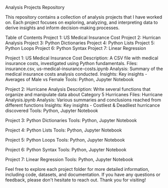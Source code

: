 Analysis Projects Repository

This repository contains a collection of analysis projects that I have worked on. Each project focuses on exploring, analyzing, and interpreting data to derive insights and inform decision-making processes.

Table of Contents
Project 1: US Medical Insurance Cost 
Project 2: Hurrican Analysis
Project 3: Python Dictionaries
Project 4: Python Lists
Project 5: Python Loops 
Project 6: Python Syntax
Project 7: Linear Regression


Project 1: US Medical Insurance Cost
Description: A CSV file with medical insurance costs, investigated using Python fundamentals.
Files: insurance.csv, us-medical-insurance-costs.ipynb
Analysis: Summary of the medical insurance costs analysis conducted.
Insights: Key insights - Averages of Male vs Female
Tools: Python, Jupyter Notebook

Project 2: Hurricane Analysis
Description:  Write several functions that organize and manipulate data about Category 5 Hurricanes
Files: Hurricane Analysis.ipynb
Analysis: Various summaries and conclusions reached from different functions
Insights: Key insights - Costliest & Deadliest hurricance discovered
Tools: Python, Jupyter Notebook

Project 3: Python Dictionaries
Tools: Python, Jupyter Notebook

Project 4: Python Lists
Tools: Python, Jupyter Notebook

Project 5: Python Loops
Tools: Python, Jupyter Notebook

Project 6: Python Syntax
Tools: Python, Jupyter Notebook

Project 7: Linear Regression
Tools: Python, Jupyter Notebook

Feel free to explore each project folder for more detailed information, including code, datasets, and documentation. If you have any questions or feedback, please don't hesitate to reach out. Thank you for visiting!
